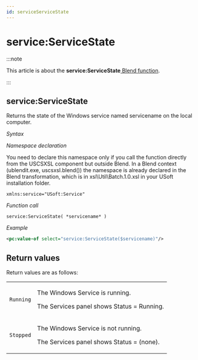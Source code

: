 ```yaml
---
id: serviceServiceState
---
```


# service:ServiceState




:::note

This article is about the **service:ServiceState**[ Blend function](/docs/Repositories/Blend_functions).

:::

## **service:ServiceState**

Returns the state of the Windows service named servicename on the local computer.

*Syntax*

*Namespace declaration*

You need to declare this namespace only if you call the function directly from the USCSXSL component but outside Blend. In a Blend context (ublendit.exe, uscsxsl.blend()) the namespace is already declared in the Blend transformation, which is in xsl\\Util\\Batch.1.0.xsl in your USoft installation folder.

```
xmlns:service="USoft:Service"
```

*Function call*

```
service:ServiceState( *servicename* )
```

*Example*

```xml
<pc:value-of select="service:ServiceState($servicename)"/>
```

## Return values

Return values are as follows:

|        |        |
|--------|--------|
|`Running`|<p>The Windows Service is running.</p><p>The Services panel shows Status = Running.</p>|
|`Stopped`|<p>The Windows Service is not running.</p><p>The Services panel shows Status = (none).</p>|



 